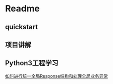 # Readme
## quickstart

## 项目讲解


## Python3工程学习

[如何进行统一全局Response结构和处理全局业务异常](doc/learn/global_error_handle.md)